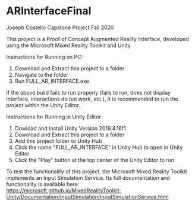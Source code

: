 # ARInterfaceFinal

Joseph Costello
Capstone Project Fall 2020

This project is a Proof of Concept Augmented Reality Interface, developed using the Microsoft Mixed Reality Toolkit and Unity 

Instructions for Running on PC:
1. Download and Extract this project to a folder
2. Navigate to the folder
3. Run FULL_AR_INTERFACE.exe

If the above build fails to run properly (fails to run, does not display interface, interactions do not work, etc.), it is recommended to run the project within the Unity Editor.

Instructions for Running in Unity Editor
1. Dowload and Install Unity Version 2019.4.16f1
2. Download and Extract this project to a folder
3. Add this project folder to Unity Hub
4. Click the name "FULL_AR_INTERFACE" in Unity Hub to open in Unity Editor
5. Click the "Play" button at the top center of the Unity Editor to run

To test the functionality of this project, the Microsoft Mixed Reality Toolkit implements an Input Simulation Service. Its full documentation and functionality is available here: https://microsoft.github.io/MixedRealityToolkit-Unity/Documentation/InputSimulation/InputSimulationService.html
